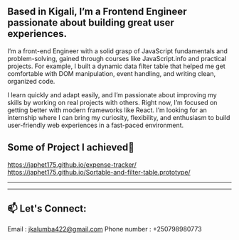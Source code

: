 **Based in Kigali, I’m a Frontend Engineer passionate about building great user experiences.**
----------------------------------------
I’m a front-end Engineer with a solid grasp of JavaScript fundamentals and problem-solving, gained through courses like JavaScript.info and practical projects. For example, I built a dynamic data filter table that helped me get comfortable with DOM manipulation, event handling, and writing clean, organized code.

I learn quickly and adapt easily, and I’m passionate about improving my skills by working on real projects with others. Right now, I’m focused on getting better with modern frameworks like React. I’m looking for an internship where I can bring my curiosity, flexibility, and enthusiasm to build user-friendly web experiences in a fast-paced environment.


**Some of Project I achieved**🚀
---
https://japhet175.github.io/expense-tracker/
https://japhet175.github.io/Sortable-and-filter-table.prototype/


---

---


## 📫 Let's Connect:
Email : jkalumba422@gmail.com
Phone number : +250798980773
